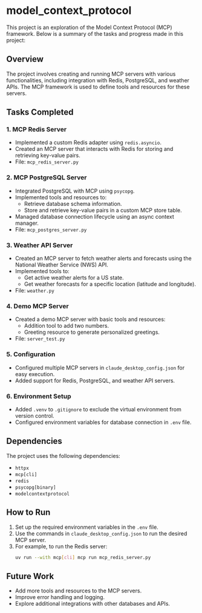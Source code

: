 # model_context_protocol

This project is an exploration of the Model Context Protocol (MCP) framework. Below is a summary of the tasks and progress made in this project:

## Overview
The project involves creating and running MCP servers with various functionalities, including integration with Redis, PostgreSQL, and weather APIs. The MCP framework is used to define tools and resources for these servers.

## Tasks Completed

### 1. MCP Redis Server
- Implemented a custom Redis adapter using `redis.asyncio`.
- Created an MCP server that interacts with Redis for storing and retrieving key-value pairs.
- File: `mcp_redis_server.py`

### 2. MCP PostgreSQL Server
- Integrated PostgreSQL with MCP using `psycopg`.
- Implemented tools and resources to:
  - Retrieve database schema information.
  - Store and retrieve key-value pairs in a custom MCP store table.
- Managed database connection lifecycle using an async context manager.
- File: `mcp_postgres_server.py`

### 3. Weather API Server
- Created an MCP server to fetch weather alerts and forecasts using the National Weather Service (NWS) API.
- Implemented tools to:
  - Get active weather alerts for a US state.
  - Get weather forecasts for a specific location (latitude and longitude).
- File: `weather.py`

### 4. Demo MCP Server
- Created a demo MCP server with basic tools and resources:
  - Addition tool to add two numbers.
  - Greeting resource to generate personalized greetings.
- File: `server_test.py`

### 5. Configuration
- Configured multiple MCP servers in `claude_desktop_config.json` for easy execution.
- Added support for Redis, PostgreSQL, and weather API servers.

### 6. Environment Setup
- Added `.venv` to `.gitignore` to exclude the virtual environment from version control.
- Configured environment variables for database connection in `.env` file.

## Dependencies
The project uses the following dependencies:
- `httpx`
- `mcp[cli]`
- `redis`
- `psycopg[binary]`
- `modelcontextprotocol`

## How to Run
1. Set up the required environment variables in the `.env` file.
2. Use the commands in `claude_desktop_config.json` to run the desired MCP server.
3. For example, to run the Redis server:
   ```bash
   uv run --with mcp[cli] mcp run mcp_redis_server.py
   ```

## Future Work
- Add more tools and resources to the MCP servers.
- Improve error handling and logging.
- Explore additional integrations with other databases and APIs.
